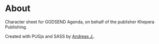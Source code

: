 # About
Character sheet for GODSEND Agenda, on behalf of the publisher Khepera Publishing.

Created with PUGjs and SASS by [Andreas J.](https:wiki.roll20.net/Anduh).
